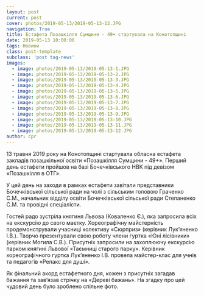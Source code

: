 ```yaml
---
layout: post
current: post
cover: photos/2019-05-13/2019-05-13-12.JPG
navigation: True
title: Естафета Позашкілля Сумщини - 49+ стартувала на Конотопщині
date: 2019-05-13 10:00:00
tags: Новини
class: post-template
subclass: 'post tag-news'
images:
  - image: photos/2019-05-13/2019-05-13-1.JPG
  - image: photos/2019-05-13/2019-05-13-2.JPG
  - image: photos/2019-05-13/2019-05-13-3.JPG
  - image: photos/2019-05-13/2019-05-13-4.JPG
  - image: photos/2019-05-13/2019-05-13-5.JPG
  - image: photos/2019-05-13/2019-05-13-6.JPG
  - image: photos/2019-05-13/2019-05-13-7.JPG
  - image: photos/2019-05-13/2019-05-13-8.JPG
  - image: photos/2019-05-13/2019-05-13-9.JPG
  - image: photos/2019-05-13/2019-05-13-10.JPG
  - image: photos/2019-05-13/2019-05-13-11.JPG
  - image: photos/2019-05-13/2019-05-13-12.JPG
author: cpr
---
```


13 травня 2019 року на Конотопщині стартувала обласна естафета закладів позашкільної освіти «Позашкілля Сумщини - 49+». Перший день естафети пройшов на базі Бочечківського НВК під девізом  «Позашкілля в ОТГ».

У цей день на заходи в рамках естафети завітали представники Бочечківської сільської ради на чолі з сільським головою Граченко С.М., начальник відділу освіти Бочечківської сільської ради Степаненко С.М. та провідні спеціалісти.

Гостей радо зустріла княгиня Львова (Коваленко Є.), яка запросила всіх на екскурсію до свого маєтку. Хореографічну майстерність  продемонстрували учасниці колективу «Сюрприз» (керівник Лук’яненко І.В.). Творчо презентували свою роботу члени гуртка «Юні лісівники» (керівник Могила С.В.). Присутніх запросили на захоплюючу екскурсію парком княгині Львової «Таємниці старого парку». Керівник хореографічного гуртка Лук’яненко І.В. провела майстер-клас для учнів та педагогів «Релакс для душі».

Як фінальний акорд естафетного дня,  кожен з присутніх загадав бажання  та зав’язав стрічку на «Дереві бажань». На згадку про цей чудовий день було зроблено спільне фото.

